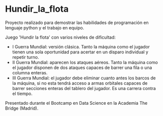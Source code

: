 # Hundir_la_flota
Proyecto realizado para demostrar las habilidades de programación en lenguaje python y el trabajo en equipo. 


Juego 'Hundir la flota' con varios niveles de dificultad:
- I Guerra Mundial: versión clásica. Tanto la máquina como el jugador tienen una sola oportunidad para acertar en un disparo
  individual y repetir turno.
- II Guerra Mundial: aparecen los ataques aéreos. Tanto la máquina como el jugador disponen de dos ataques capaces de barrer una
  fila o una columna enteras.
- III Guerra Mundial: el jugador debe eliminar cuanto antes los barcos de la máquina, si no esta tendrá acceso a armas orbitales
  capaces de barrer secciones enteras del tablero del jugador. Es una carrera contra el tiempo.


Presentado durante el Bootcamp en Data Science en la Academia The Bridge (Madrid).



